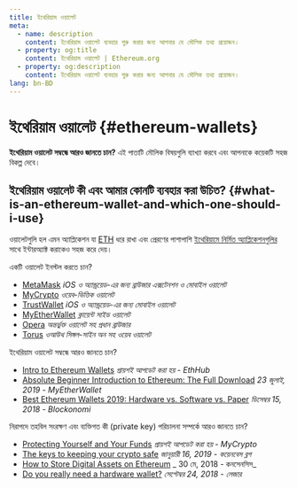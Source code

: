 ```yaml
---
title: ইথেরিয়াম ওয়ালেট
meta:
  - name: description
    content: ইথেরিয়াম ওয়ালেট ব্যবহার শুরু করার জন্য আপনার যে মৌলিক তথ্য প্রয়োজন।
  - property: og:title
    content: ইথেরিয়াম ওয়ালেট | Ethereum.org
  - property: og:description
    content: ইথেরিয়াম ওয়ালেট ব্যবহার শুরু করার জন্য আপনার যে মৌলিক তথ্য প্রয়োজন।
lang: bn-BD
---
```


# ইথেরিয়াম ওয়ালেট {#ethereum-wallets}

<div class="featured">

**ইথেরিয়াম ওয়ালেট সম্বন্ধে আরও জানতে চান?** এই পাতাটি মৌলিক বিষয়গুলি ব্যাখ্যা করবে এবং আপনাকে কয়েকটি সহজ বিকল্প দেবে।

</div>

## ইথেরিয়াম ওয়ালেট কী এবং আমার কোনটি ব্যবহার করা উচিত? {#what-is-an-ethereum-wallet-and-which-one-should-i-use}

ওয়ালেটগুলি হল এমন অ্যাপ্লিকেশন যা [ETH](/bn/eth/) ধরে রাখা এবং প্রেরণের পাশাপাশি [ইথেরিয়ামে নির্মিত অ্যাপ্লিকেশনগুলির](/bn/dapps/) সাথে ইন্টারঅ্যাক্ট করাকেও সহজ করে দেয়।

একটি ওয়ালেট ইনস্টল করতে চান?

- [MetaMask](https://metamask.io) _iOS ও অ্যান্ড্রয়েড-এর জন্য ব্রাউজার এক্সটেনশন ও মোবাইল ওয়ালেট_
- [MyCrypto](https://mycrypto.com) _ওয়েব-ভিত্তিক ওয়ালেট_
- [TrustWallet](https://trustwallet.com/) _iOS ও অ্যান্ড্রয়েড-এর জন্য মোবাইল ওয়ালেট_
- [MyEtherWallet](https://www.myetherwallet.com/) _ক্লায়েন্ট সাইড ওয়ালেট_
- [Opera](https://www.opera.com/crypto) _অন্তর্ভুক্ত ওয়ালেট সহ প্রধান ব্রাউজার_
- [Torus](https://toruswallet.io/) _ওআউথ সিঙ্গল-সাইন অন সহ ওয়েব ওয়ালেট_

ইথেরিয়াম ওয়ালেট সম্বন্ধে আরও জানতে চান?

- [Intro to Ethereum Wallets](https://docs.ethhub.io/using-ethereum/wallets/intro-to-ethereum-wallets/) _প্রায়শই আপডেট করা হয় - EthHub_
- [Absolute Beginner Introduction to Ethereum: The Full Download](https://www.mewtopia.com/absolute-beginners-guide/) _23 জুলাই, 2019 - MyEtherWallet_
- [Best Ethereum Wallets 2019: Hardware vs. Software vs. Paper](https://blockonomi.com/best-ethereum-wallets/) _ডিসেম্বর 15, 2018 - Blockonomi_

নিরাপদে তহবিল সংরক্ষণ এবং ব্যক্তিগত কী (private key) পরিচালনা সম্পর্কে আরও জানতে চান?

- [Protecting Yourself and Your Funds](https://support.mycrypto.com/staying-safe/protecting-yourself-and-your-funds) _প্রায়শই আপডেট করা হয় - MyCrypto_
- [The keys to keeping your crypto safe](https://blog.coinbase.com/the-keys-to-keeping-your-crypto-safe-96d497cce6cf) _জানুয়ারী 16, 2019 - কয়েনবেস ব্লগ_
- [How to Store Digital Assets on Ethereum](https://media.consensys.net/how-to-store-digital-assets-on-ethereum-a2bfdcf66bd0) _ 30 মে, 2018 - কনসেনসিস_
- [Do you really need a hardware wallet?](https://medium.com/ledger-on-security-and-blockchain/ledger-101-part-1-do-you-really-need-a-hardware-wallet-7f5abbadd945) _সেপ্টেম্বর 24, 2018 - লেজার_
